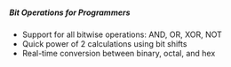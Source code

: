 ##### Bit Operations for Programmers

- Support for all bitwise operations: AND, OR, XOR, NOT
- Quick power of 2 calculations using bit shifts
- Real-time conversion between binary, octal, and hex
